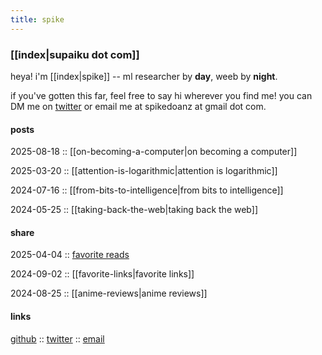 ```yaml
---
title: spike
---
```


### [[index|supaiku dot com]]

heya! i'm [[index|spike]] -- ml researcher by
<b onclick="document.getElementById('darkmode-toggle').click();">day</b>, 
weeb by
<b onclick="document.getElementById('darkmode-toggle').click();">night</b>.

if you've gotten this far, feel free to say hi wherever you find me! you can DM me on [twitter](https://twitter.com/spikedoanz) or email me at spikedoanz at gmail dot com. 


#### posts 

2025-08-18 :: [[on-becoming-a-computer|on becoming a computer]]

2025-03-20 :: [[attention-is-logarithmic|attention is logarithmic]]

2024-07-16 :: [[from-bits-to-intelligence|from bits to intelligence]]

2024-05-25 :: [[taking-back-the-web|taking back the web]]

#### share 


2025-04-04 :: [favorite reads](https://docs.google.com/spreadsheets/d/e/2PACX-1vRKIMRHaKi5Q4JbPcqyf0Wp2u0i3t_VUkQCnw5e20-klHWlz2ROb40jyV1Zjyw9IpmzuTsVUv-T4Ixn/pubhtml)

2024-09-02 :: [[favorite-links|favorite links]]

2024-08-25 :: [[anime-reviews|anime reviews]]


#### links

[github](https://github.com/spikedoanz) :: 
[twitter](https://twitter.com/spikedoanz) :: 
[email](mailto:spikedoanz@gmail.com)




<!-- :: [[about]] :: -->
<!-- [anonymous feedback](https://docs.google.com/forms/d/e/1FAIpQLSf-6VD0DNGgLSeFmMInbvmZrmVspTCItEESMpeQaqgop4HfBg/viewform?usp=sf_link) -->
